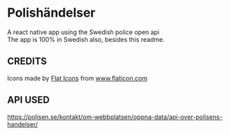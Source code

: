 # Polishändelser
A react native app using the Swedish police open api<br>
The app is 100% in Swedish also, besides this readme.

## CREDITS
<div>Icons made by <a href="https://www.flaticon.com/authors/flat-icons" title="Flat Icons">Flat Icons</a> from <a href="https://www.flaticon.com/" title="Flaticon">www.flaticon.com</a></div>

## API USED
https://polisen.se/kontakt/om-webbplatsen/oppna-data/api-over-polisens-handelser/

